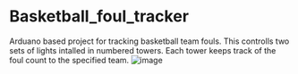 # Basketball_foul_tracker
Arduano based project for tracking basketball team fouls. This controlls two sets of lights intalled in numbered towers. Each tower keeps track of the foul count to the specified team. 
![image](https://user-images.githubusercontent.com/7792968/168044204-7471bc38-4248-4247-8380-0d3eb23032d8.png)
